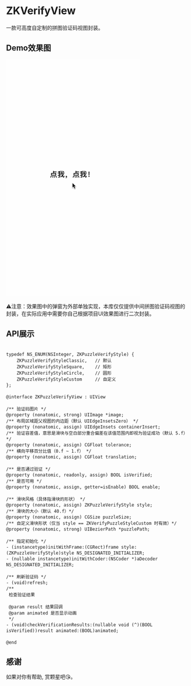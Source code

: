 # ZKVerifyView

一款可高度自定制的拼图验证码视图封装。

## Demo效果图

![image](https://github.com/bestDew/ZKVerifyViewDemo/blob/master/ZKVerifyViewDemo/Untitled.gif)

⚠️注意：效果图中的弹窗为外部单独实现，本库仅仅提供中间拼图验证码视图的封装，在实际应用中需要你自己根据项目UI效果图进行二次封装。

## API展示

```objc

typedef NS_ENUM(NSInteger, ZKPuzzleVerifyStyle) {
    ZKPuzzleVerifyStyleClassic,   // 默认
    ZKPuzzleVerifyStyleSquare,    // 矩形
    ZKPuzzleVerifyStyleCircle,    // 圆形
    ZKPuzzleVerifyStyleCustom     // 自定义
};

@interface ZKPuzzleVerifyView : UIView

/** 验证码图片 */
@property (nonatomic, strong) UIImage *image;
/** 布局区域距父视图的内边距（默认 UIEdgeInsetsZero） */
@property (nonatomic, assign) UIEdgeInsets containerInsert;
/** 验证容差值，意思是滑块与空白部分重合偏差在该值范围内即视为验证成功（默认 5.f）*/
@property (nonatomic, assign) CGFloat tolerance;
/** 横向平移百分比值（0.f ~ 1.f） */
@property (nonatomic, assign) CGFloat translation;

/** 是否通过验证 */
@property (nonatomic, readonly, assign) BOOL isVerified;
/** 是否可用 */
@property (nonatomic, assign, getter=isEnable) BOOL enable;

/** 滑块风格（具体指滑块的形状） */
@property (nonatomic, assign) ZKPuzzleVerifyStyle style;
/** 滑块的大小（默认 40.f）*/
@property (nonatomic, assign) CGSize puzzleSize;
/** 自定义滑块形状（仅当 style == ZKVerifyPuzzleStyleCustom 时有效）*/
@property (nonatomic, strong) UIBezierPath *puzzlePath;

/** 指定初始化 */
- (instancetype)initWithFrame:(CGRect)frame style:(ZKPuzzleVerifyStyle)style NS_DESIGNATED_INITIALIZER;
- (nullable instancetype)initWithCoder:(NSCoder *)aDecoder NS_DESIGNATED_INITIALIZER;

/** 刷新验证码 */
- (void)refresh;
/**
 检查验证结果
 
 @param result 结果回调
 @param animated 是否显示动画
 */
- (void)checkVerificationResults:(nullable void (^)(BOOL isVerified))result animated:(BOOL)animated;

@end

```

## 感谢

如果对你有帮助, 赏颗星吧😘。
